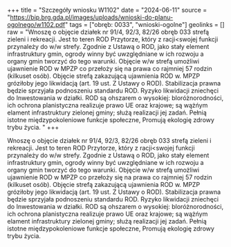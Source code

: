 +++
title = "Szczegóły wniosku W1102"
date = "2024-06-11"
source = "https://bip.brg.gda.pl/images/uploads/wnioski-do-planu-ogolnego/w1102.pdf"
tags = ["obręb: 0033", "wnioski-ogolne"]
geolinks = []
raw = "Wnoszę o objęcie działek nr 91/4, 92/3, 82/26 obręb 033 strefą zieleni i rekreacji. Jest to teren ROD Przytorze, który z racji<swojej funkcji przynależy do w/w strefy. Zgodnie z Ustawą o ROD, jako stały element infrastruktury gmin, ogrody winny być uwzględniane w ich rozwoju a organy gmin tworzyć do tego warunki. Objęcie w/w strefą umożliwi ujawnienie ROD w MPZP co przełoży się na prawa co rajmniej 57 rodzin (kilkuset osób). Objęcie strefą zakazującą ujawnienia ROD w. MPZP gróziłoby jego likwidacją (art. 19 ust. Z Ustawy o ROD). Stabilizacja prawna będzie sprzyjała podnoszeniu standardu ROD. Ryzyko likwidacji zniechęci do Inwestowania w działki. ROD są ohszarem o wysokiej: bloróżnorodności, ich ochrona planistyczna realizuje prawo UE oraz krajowe; są wążńym elament infrastruktury zielonej gminy; służą realizacji jej zadań. Pełnią istotne międzypokoleniowe funkcje społeczne, Promują ekologię  zdrowy trybu życia. "
+++

Wnoszę o objęcie działek nr 91/4, 92/3, 82/26 obręb 033 strefą zieleni i rekreacji.
Jest to teren ROD Przytorze, który z racji<swojej funkcji przynależy do w/w strefy. Zgodnie z Ustawą o
ROD, jako stały element infrastruktury gmin, ogrody winny być uwzględniane w ich rozwoju a organy
gmin tworzyć do tego warunki. Objęcie w/w strefą umożliwi ujawnienie ROD w MPZP co przełoży się na
prawa co rajmniej 57 rodzin (kilkuset osób). Objęcie strefą zakazującą ujawnienia ROD w. MPZP
gróziłoby jego likwidacją (art. 19 ust. Z Ustawy o ROD). Stabilizacja prawna będzie sprzyjała podnoszeniu
standardu ROD. Ryzyko likwidacji zniechęci do Inwestowania w działki.
ROD są ohszarem o wysokiej: bloróżnorodności, ich ochrona planistyczna realizuje prawo UE oraz
krajowe; są wążńym elament infrastruktury zielonej gminy; służą realizacji jej zadań. Pełnią istotne
międzypokoleniowe funkcje społeczne, Promują ekologię  zdrowy trybu życia.



